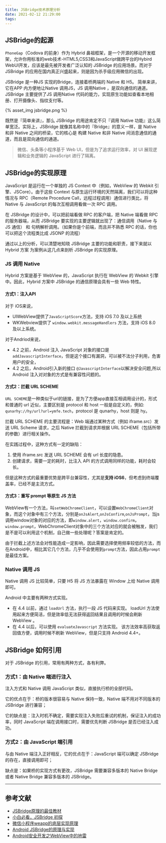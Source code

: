 ```yaml
---
title: JSBridge技术原理分析
date: 2021-02-12 21:29:00
tags:
---
```


## JSBridge的起源

`PhoneGap`（Codova 的前身）作为 Hybrid 鼻祖框架，是一个开源的移动开发框架，允许你用标准的web技术-HTML5,CSS3和JavaScript做跨平台的Hybird WebUI开发，应该是最先被开发者广泛认知的 JSBridge 的应用场景。而对于 JSBridge 的应用在国内真正兴盛起来，则是因为杀手级应用微信的出现。

JSBridge 是一种JS 实现的Bridge，连接着桥两端的 Native 和 H5。 简单来讲，它在APP 内方便地让Native 调用JS，JS 调用Native ，是双向通信的通道。 JSBridge 主要提供了JS 调用Native 代码的能力，实现原生功能如查看本地相册、打开摄像头、指纹支付等。

{% asset_img jsbridge.png %}

既然是『简单来讲』，那么 JSBridge 的用途肯定不只『调用 Native 功能』这么简单宽泛。实际上，JSBridge 就像其名称中的『Bridge』的意义一样，是 Native 和非 Native 之间的桥梁，它的核心是 构建 Native 和非 Native 间消息通信的通道，而且是双向通信的通道。

> 微信、头条等小程序基于 Web UI，但是为了追求运行效率，对 UI 展现逻辑和业务逻辑的 JavaScript 进行了隔离。

## JSBridge的实现原理

JavaScript 是运行在一个单独的 JS Context 中（例如，WebView 的 Webkit 引擎、JSCore）。由于这些 Context 与原生运行环境的天然隔离，我们可以将这种情况与 RPC（Remote Procedure Call，远程过程调用）通信进行类比，将 Native 与 JavaScript 的每次互相调用看做一次 RPC 调用。

在 JSBridge 的设计中，可以把前端看做 RPC 的客户端，把 Native 端看做 RPC 的服务器端，从而 JSBridge 要实现的主要逻辑就出现了：通信调用（Native 与 JS 通信） 和 句柄解析调用。（如果你是个前端，而且并不熟悉 RPC 的话，你也可以把这个流程类比成 JSONP 的流程）

通过以上的分析，可以清楚地知晓 JSBridge 主要的功能和职责，接下来就以 Hybrid 方案 为案例从这几点来剖析 JSBridge 的实现原理。

### JS 调用 Native

Hybrid 方案是基于 WebView 的，JavaScript 执行在 WebView 的 Webkit 引擎中。因此，Hybrid 方案中 JSBridge 的通信原理会具有一些 Web 特性。

#### 方式1：注入API

对于 iOS来说，

- UIWebView提供了`JavaScriptScore`方法，支持 iOS 7.0 及以上系统
- WKWebview提供了 `window.webkit.messageHandlers` 方法，支持 iOS 8.0 及以上系统。

对于Andriod来说，

- 4.2 之前，Android 注入 JavaScript 对象的接口是 `addJavascriptInterface`，但是这个接口有漏洞，可以被不法分子利用，危害用户的安全，
- 4.2 之后，Android引入新的接口 `@JavascriptInterface`以解决安全问题,所以 Android 注入对对象的方式是有兼容性问题的。

#### 方式2：拦截 URL SCHEME

`URL SCHEME`是一种类似于url的链接，是为了方便app直接互相调用设计的，形式和普通的 url 近似，主要区别是 protocol 和 host 一般是自定义的，例如: `qunarhy://hy/url?url=ymfe.tech`，protocol 是 qunarhy，host 则是 hy。

拦截 URL SCHEME 的主要流程是：Web 端通过某种方式（例如 iframe.src）发送 URL Scheme 请求，之后 Native 拦截到请求并根据 URL SCHEME（包括所带的参数）进行相关操作。

在实践过程中，这种方式有一定的缺陷：

1. 使用 iframe.src 发送 URL SCHEME 会有 url 长度的隐患。
2. 创建请求，需要一定的耗时，比注入 API 的方式调用同样的功能，耗时会较长。

但是这种方式的最重要优势是跨平台兼容性，尤其是**支持 iOS6**，但考虑到终端覆盖率，已经不是主流方式。

#### 方式3：重写 prompt 等原生 JS 方法

WebView有一个方法，叫`setWebChromeClient`，可以设置`WebChromeClient`对象，而这个对象中有三个方法，分别是`onJsAlert`,`onJsConfirm`,`onJsPrompt`，当js调用window对象的对应的方法，即`window.alert`，`window.confirm`，`window.prompt`，WebChromeClient对象中的三个方法对应的就会被触发，我们是不是可以利用这个机制，自己做一些处理呢？答案是肯定的。

由于拦截上述方法会对性能造成一定影响，因此需要选择使用频率较低的方法，而在Android中，相比其它几个方法，几乎不会使用到`prompt`方法，因此占用`prompt`是最佳方案。

### Native 调用 JS

Native 调用 JS 比较简单，只要 H5 将 JS 方法暴露在 Window 上给 Native 调用即可。

Android 中主要有两种方式实现。

- 在 4.4 以前，通过 `loadUrl` 方法，执行一段 JS 代码来实现。
    loadUrl 方法使用起来方便简洁，但是效率低无法获得返回结果且调用的时候会刷新 WebView 。
- 在 4.4 以后，可以使用 `evaluateJavascript` 方法实现。
    该方法效率高获取返回值方便，调用时候不刷新 WebView，但是只支持 Android 4.4+。

## JSBridge 如何引用

对于 JSBridge 的引用，常用有两种方式，各有利弊。

### 方式1：由 Native 端进行注入

注入方式和 Native 调用 JavaScript 类似，直接执行桥的全部代码。

它的优点在于：桥的版本很容易与 Native 保持一致，Native 端不用对不同版本的 JSBridge 进行兼容；

它的缺点是：注入时机不确定，需要实现注入失败后重试的机制，保证注入的成功率，同时 JavaScript 端在调用接口时，需要优先判断 JSBridge 是否已经注入成功。

### 方式2：由 JavaScript 端引用

与由 Native 端注入正好相反，它的优点在于：JavaScript 端可以确定 JSBridge 的存在，直接调用即可；

缺点是：如果桥的实现方式有更改，JSBridge 需要兼容多版本的 Native Bridge 或者 Native Bridge 兼容多版本的 JSBridge。

---

## 参考文献

- [JSBridge原理的最佳教材](https://juejin.cn/post/6844903585268891662)
- [小白必看，JSBridge 初探](https://www.zoo.team/article/jsbridge)
- [微信小程序weapp的底层实现原理](https://developers.weixin.qq.com/community/develop/doc/d1421cd729a51548672430e544c458b2)
- [Android JSBridge的原理与实现](https://blog.csdn.net/sbsujjbcy/article/details/50752595)
- [Android安全开发之WebView中的地雷](https://www.zhihu.com/column/p/32146189)

